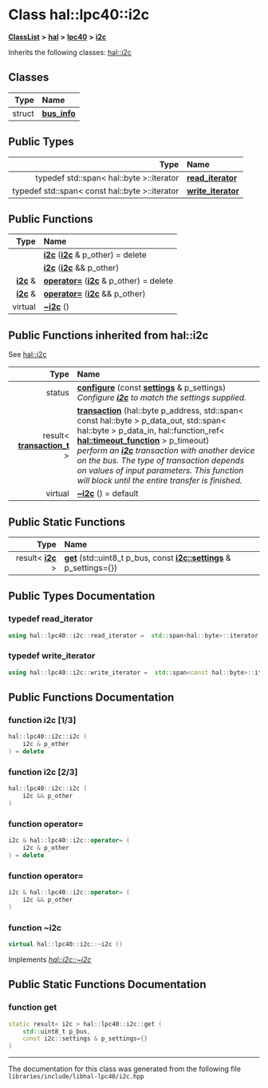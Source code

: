 

# Class hal::lpc40::i2c



[**ClassList**](annotated.md) **>** [**hal**](namespacehal.md) **>** [**lpc40**](namespacehal_1_1lpc40.md) **>** [**i2c**](classhal_1_1lpc40_1_1i2c.md)








Inherits the following classes: [hal::i2c](classhal_1_1i2c.md)












## Classes

| Type | Name |
| ---: | :--- |
| struct | [**bus\_info**](structhal_1_1lpc40_1_1i2c_1_1bus__info.md) <br> |


## Public Types

| Type | Name |
| ---: | :--- |
| typedef std::span&lt; hal::byte &gt;::iterator | [**read\_iterator**](#typedef-read_iterator)  <br> |
| typedef std::span&lt; const hal::byte &gt;::iterator | [**write\_iterator**](#typedef-write_iterator)  <br> |








































## Public Functions

| Type | Name |
| ---: | :--- |
|   | [**i2c**](#function-i2c-13) ([**i2c**](classhal_1_1lpc40_1_1i2c.md) & p\_other) = delete<br> |
|   | [**i2c**](#function-i2c-23) ([**i2c**](classhal_1_1lpc40_1_1i2c.md) && p\_other) <br> |
|  [**i2c**](classhal_1_1lpc40_1_1i2c.md) & | [**operator=**](#function-operator) ([**i2c**](classhal_1_1lpc40_1_1i2c.md) & p\_other) = delete<br> |
|  [**i2c**](classhal_1_1lpc40_1_1i2c.md) & | [**operator=**](#function-operator_1) ([**i2c**](classhal_1_1lpc40_1_1i2c.md) && p\_other) <br> |
| virtual  | [**~i2c**](#function-i2c) () <br> |


## Public Functions inherited from hal::i2c

See [hal::i2c](classhal_1_1i2c.md)

| Type | Name |
| ---: | :--- |
|  status | [**configure**](#function-configure) (const [**settings**](structhal_1_1i2c_1_1settings.md) & p\_settings) <br>_Configure_ [_**i2c**_](classhal_1_1i2c.md) _to match the settings supplied._ |
|  result&lt; [**transaction\_t**](structhal_1_1i2c_1_1transaction__t.md) &gt; | [**transaction**](#function-transaction) (hal::byte p\_address, std::span&lt; const hal::byte &gt; p\_data\_out, std::span&lt; hal::byte &gt; p\_data\_in, hal::function\_ref&lt; [**hal::timeout\_function**](namespacehal.md#typedef-timeout_function) &gt; p\_timeout) <br>_perform an_ [_**i2c**_](classhal_1_1i2c.md) _transaction with another device on the bus. The type of transaction depends on values of input parameters. This function will block until the entire transfer is finished._ |
| virtual  | [**~i2c**](#function-i2c) () = default<br> |


## Public Static Functions

| Type | Name |
| ---: | :--- |
|  result&lt; [**i2c**](classhal_1_1lpc40_1_1i2c.md) &gt; | [**get**](#function-get) (std::uint8\_t p\_bus, const [**i2c::settings**](structhal_1_1i2c_1_1settings.md) & p\_settings={}) <br> |




















































## Public Types Documentation




### typedef read\_iterator 

```C++
using hal::lpc40::i2c::read_iterator =  std::span<hal::byte>::iterator;
```






### typedef write\_iterator 

```C++
using hal::lpc40::i2c::write_iterator =  std::span<const hal::byte>::iterator;
```



## Public Functions Documentation




### function i2c [1/3]

```C++
hal::lpc40::i2c::i2c (
    i2c & p_other
) = delete
```






### function i2c [2/3]

```C++
hal::lpc40::i2c::i2c (
    i2c && p_other
) 
```






### function operator= 

```C++
i2c & hal::lpc40::i2c::operator= (
    i2c & p_other
) = delete
```






### function operator= 

```C++
i2c & hal::lpc40::i2c::operator= (
    i2c && p_other
) 
```






### function ~i2c 

```C++
virtual hal::lpc40::i2c::~i2c () 
```



Implements [*hal::i2c::~i2c*](classhal_1_1i2c.md#function-i2c)

## Public Static Functions Documentation




### function get 

```C++
static result< i2c > hal::lpc40::i2c::get (
    std::uint8_t p_bus,
    const i2c::settings & p_settings={}
) 
```




------------------------------
The documentation for this class was generated from the following file `libraries/include/libhal-lpc40/i2c.hpp`

